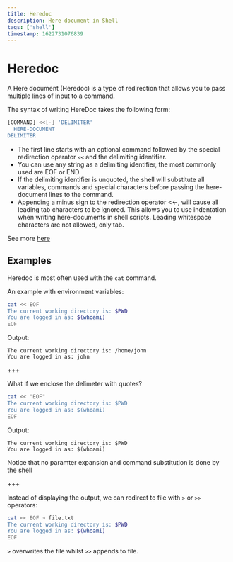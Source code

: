 ```yaml
---
title: Heredoc
description: Here document in Shell
tags: ['shell']
timestamp: 1622731076839
---
```


# Heredoc
A Here document (Heredoc) is a type of redirection that allows you to pass multiple lines of input to a command.

The syntax of writing HereDoc takes the following form:
```sh
[COMMAND] <<[-] 'DELIMITER'
  HERE-DOCUMENT
DELIMITER
```

- The first line starts with an optional command followed by the special redirection operator `<<` and the delimiting identifier.
- You can use any string as a delimiting identifier, the most commonly used are EOF or END.
- If the delimiting identifier is unquoted, the shell will substitute all variables, commands and special characters before passing the here-document lines to the command.
- Appending a minus sign to the redirection operator <<-, will cause all leading tab characters to be ignored. This allows you to use indentation when writing here-documents in shell scripts. Leading whitespace characters are not allowed, only tab.

See more [here](https://linuxize.com/post/bash-heredoc)

## Examples
Heredoc is most often used with the `cat` command.

An example with environment variables:
```sh
cat << EOF
The current working directory is: $PWD
You are logged in as: $(whoami)
EOF
```

Output:
```
The current working directory is: /home/john
You are logged in as: john
```

+++

What if we enclose the delimeter with quotes?
```sh
cat << "EOF"
The current working directory is: $PWD
You are logged in as: $(whoami)
EOF
```

Output:
```
The current working directory is: $PWD
You are logged in as: $(whoami)
```

Notice that no paramter expansion and command substitution is done by the shell

+++

Instead of displaying the output, we can redirect to file with `>` or `>>` operators:
```sh
cat << EOF > file.txt
The current working directory is: $PWD
You are logged in as: $(whoami)
EOF
```

`>` overwrites the file whilst `>>` appends to file.
